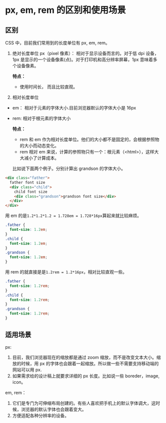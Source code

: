# px, em, rem 的区别和使用场景

## 区别

CSS 中，目前我们常用到的长度单位有 px, em, rem。

1. 绝对长度单位
   px（pixel 像素）： 相对于显示设备而言的。对于低 dpi 设备，1px 是显示的一个设备像素(点)。对于打印机和高分辨率屏幕，1px 意味着多个设备像素。

   **特点：**

   - 使用时间长， 而且比较直观。

2. 相对长度单位

- em： 相对于元素的字体大小.目前浏览器默认的字体大小是 16px

- rem: 相对于根元素的字体大小

  **特点：**

  - rem 和 em 作为相对长度单位。他们的大小都不是固定的，会根据参照物的大小而动态变化。
  - rem 相对 em 来说，计算的参照物只有一个：根元素（\<html\>），这样大大减小了计算成本。

  比如说下面两个例子。分别计算出 grandson 的字体大小。

```html
<div class="father">
  father font size
  <div class="child">
    child font size
    <div class="grandson">grandson font size</div>
  </div>
</div>
```

用 em 的是`1.2*1.2*1.2 = 1.728em = 1.728*16px`算起来就比较麻烦。

```css
.father {
  font-size: 1.2em;
}
.child {
  font-size: 1.2em;
}
.grandson {
  font-size: 1.2em;
}
```

用 rem 的就直接是是`1.2rem = 1.2*16px`，相对比较直观一些。

```css
.father {
  font-size: 1.2rem;
}
.child {
  font-size: 1.2rem;
}
.grandson {
  font-size: 1.2rem;
}
```

## 适用场景

px:

1. 目前，我们浏览器现在的缩放都是通过 zoom 缩放，而不是改变文本大小。缩放的时候，用 px 的字体也会跟着一起缩放。所以做一些不需要支持移动端的网站可以用 px.
2. 如果需求给的设计稿上就要求详细的 px 长度。比如说一些 boreder，image, icon。
   
em, rem：
1. 它们是专门为可伸缩布局创建的。有些人喜欢把手机上的默认字体调大，这时候，浏览器的默认字体也会跟着变大。
2. 方便适配各种分辨率的设备。

